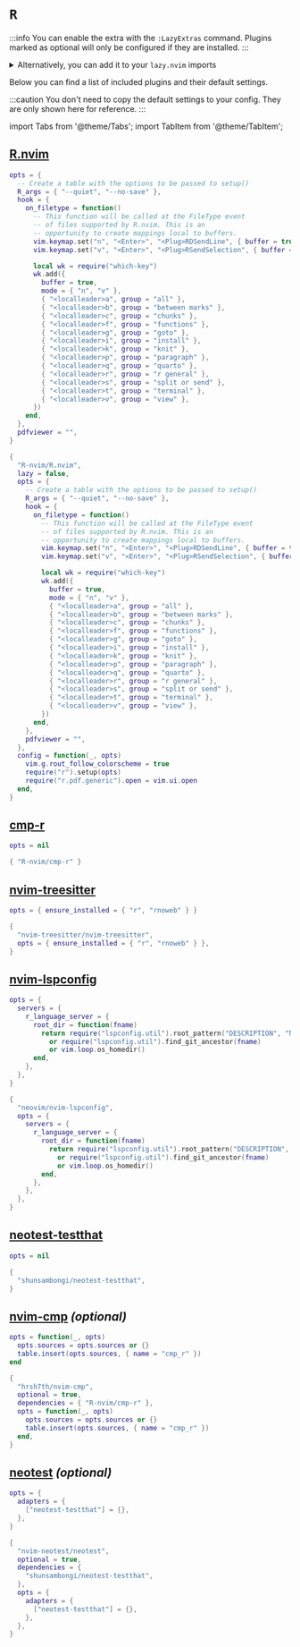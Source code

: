 # `R`

<!-- plugins:start -->

:::info
You can enable the extra with the `:LazyExtras` command.
Plugins marked as optional will only be configured if they are installed.
:::

<details>
<summary>Alternatively, you can add it to your <code>lazy.nvim</code> imports</summary>

```lua title="lua/config/lazy.lua" {4}
require("lazy").setup({
  spec = {
    { "LazyVim/LazyVim", import = "lazyvim.plugins" },
    { import = "lazyvim.plugins.extras.lang.r" },
    { import = "plugins" },
  },
})
```

</details>

Below you can find a list of included plugins and their default settings.

:::caution
You don't need to copy the default settings to your config.
They are only shown here for reference.
:::

import Tabs from '@theme/Tabs';
import TabItem from '@theme/TabItem';

## [R.nvim](https://github.com/R-nvim/R.nvim)

<Tabs>

<TabItem value="opts" label="Options">

```lua
opts = {
  -- Create a table with the options to be passed to setup()
  R_args = { "--quiet", "--no-save" },
  hook = {
    on_filetype = function()
      -- This function will be called at the FileType event
      -- of files supported by R.nvim. This is an
      -- opportunity to create mappings local to buffers.
      vim.keymap.set("n", "<Enter>", "<Plug>RDSendLine", { buffer = true })
      vim.keymap.set("v", "<Enter>", "<Plug>RSendSelection", { buffer = true })

      local wk = require("which-key")
      wk.add({
        buffer = true,
        mode = { "n", "v" },
        { "<localleader>a", group = "all" },
        { "<localleader>b", group = "between marks" },
        { "<localleader>c", group = "chunks" },
        { "<localleader>f", group = "functions" },
        { "<localleader>g", group = "goto" },
        { "<localleader>i", group = "install" },
        { "<localleader>k", group = "knit" },
        { "<localleader>p", group = "paragraph" },
        { "<localleader>q", group = "quarto" },
        { "<localleader>r", group = "r general" },
        { "<localleader>s", group = "split or send" },
        { "<localleader>t", group = "terminal" },
        { "<localleader>v", group = "view" },
      })
    end,
  },
  pdfviewer = "",
}
```

</TabItem>


<TabItem value="code" label="Full Spec">

```lua
{
  "R-nvim/R.nvim",
  lazy = false,
  opts = {
    -- Create a table with the options to be passed to setup()
    R_args = { "--quiet", "--no-save" },
    hook = {
      on_filetype = function()
        -- This function will be called at the FileType event
        -- of files supported by R.nvim. This is an
        -- opportunity to create mappings local to buffers.
        vim.keymap.set("n", "<Enter>", "<Plug>RDSendLine", { buffer = true })
        vim.keymap.set("v", "<Enter>", "<Plug>RSendSelection", { buffer = true })

        local wk = require("which-key")
        wk.add({
          buffer = true,
          mode = { "n", "v" },
          { "<localleader>a", group = "all" },
          { "<localleader>b", group = "between marks" },
          { "<localleader>c", group = "chunks" },
          { "<localleader>f", group = "functions" },
          { "<localleader>g", group = "goto" },
          { "<localleader>i", group = "install" },
          { "<localleader>k", group = "knit" },
          { "<localleader>p", group = "paragraph" },
          { "<localleader>q", group = "quarto" },
          { "<localleader>r", group = "r general" },
          { "<localleader>s", group = "split or send" },
          { "<localleader>t", group = "terminal" },
          { "<localleader>v", group = "view" },
        })
      end,
    },
    pdfviewer = "",
  },
  config = function(_, opts)
    vim.g.rout_follow_colorscheme = true
    require("r").setup(opts)
    require("r.pdf.generic").open = vim.ui.open
  end,
}
```

</TabItem>

</Tabs>

## [cmp-r](https://github.com/R-nvim/cmp-r)

<Tabs>

<TabItem value="opts" label="Options">

```lua
opts = nil
```

</TabItem>


<TabItem value="code" label="Full Spec">

```lua
{ "R-nvim/cmp-r" }
```

</TabItem>

</Tabs>

## [nvim-treesitter](https://github.com/nvim-treesitter/nvim-treesitter)

<Tabs>

<TabItem value="opts" label="Options">

```lua
opts = { ensure_installed = { "r", "rnoweb" } }
```

</TabItem>


<TabItem value="code" label="Full Spec">

```lua
{
  "nvim-treesitter/nvim-treesitter",
  opts = { ensure_installed = { "r", "rnoweb" } },
}
```

</TabItem>

</Tabs>

## [nvim-lspconfig](https://github.com/neovim/nvim-lspconfig)

<Tabs>

<TabItem value="opts" label="Options">

```lua
opts = {
  servers = {
    r_language_server = {
      root_dir = function(fname)
        return require("lspconfig.util").root_pattern("DESCRIPTION", "NAMESPACE", ".Rbuildignore")(fname)
          or require("lspconfig.util").find_git_ancestor(fname)
          or vim.loop.os_homedir()
      end,
    },
  },
}
```

</TabItem>


<TabItem value="code" label="Full Spec">

```lua
{
  "neovim/nvim-lspconfig",
  opts = {
    servers = {
      r_language_server = {
        root_dir = function(fname)
          return require("lspconfig.util").root_pattern("DESCRIPTION", "NAMESPACE", ".Rbuildignore")(fname)
            or require("lspconfig.util").find_git_ancestor(fname)
            or vim.loop.os_homedir()
        end,
      },
    },
  },
}
```

</TabItem>

</Tabs>

## [neotest-testthat](https://github.com/shunsambongi/neotest-testthat)

<Tabs>

<TabItem value="opts" label="Options">

```lua
opts = nil
```

</TabItem>


<TabItem value="code" label="Full Spec">

```lua
{
  "shunsambongi/neotest-testthat",
}
```

</TabItem>

</Tabs>

## [nvim-cmp](https://github.com/hrsh7th/nvim-cmp) _(optional)_

<Tabs>

<TabItem value="opts" label="Options">

```lua
opts = function(_, opts)
  opts.sources = opts.sources or {}
  table.insert(opts.sources, { name = "cmp_r" })
end
```

</TabItem>


<TabItem value="code" label="Full Spec">

```lua
{
  "hrsh7th/nvim-cmp",
  optional = true,
  dependencies = { "R-nvim/cmp-r" },
  opts = function(_, opts)
    opts.sources = opts.sources or {}
    table.insert(opts.sources, { name = "cmp_r" })
  end,
}
```

</TabItem>

</Tabs>

## [neotest](https://github.com/nvim-neotest/neotest) _(optional)_

<Tabs>

<TabItem value="opts" label="Options">

```lua
opts = {
  adapters = {
    ["neotest-testthat"] = {},
  },
}
```

</TabItem>


<TabItem value="code" label="Full Spec">

```lua
{
  "nvim-neotest/neotest",
  optional = true,
  dependencies = {
    "shunsambongi/neotest-testthat",
  },
  opts = {
    adapters = {
      ["neotest-testthat"] = {},
    },
  },
}
```

</TabItem>

</Tabs>

<!-- plugins:end -->
